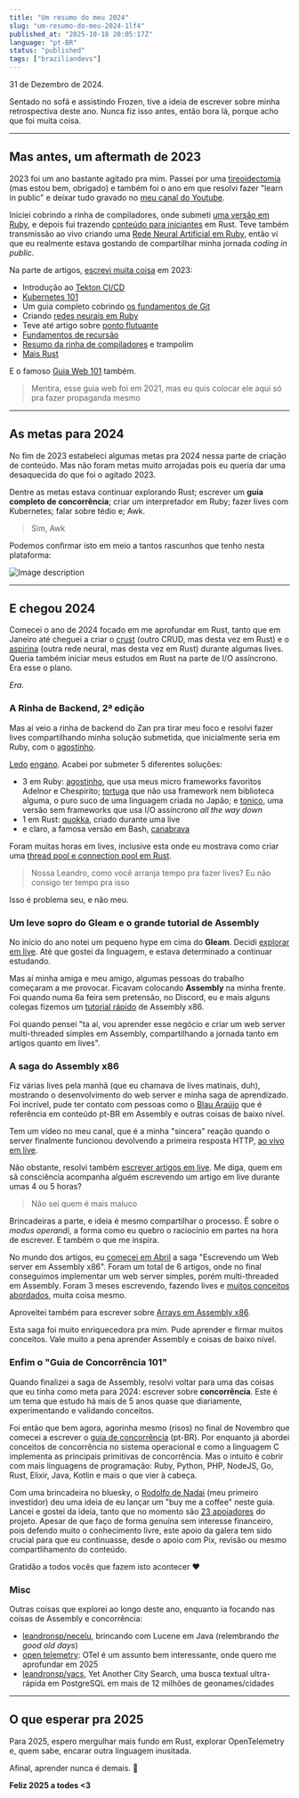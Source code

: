 ```yaml
---
title: "Um resumo do meu 2024"
slug: "um-resumo-do-meu-2024-1lf4"
published_at: "2025-10-18 20:05:17Z"
language: "pt-BR"
status: "published"
tags: ["braziliandevs"]
---
```


31 de Dezembro de 2024.

Sentado no sofá e assistindo Frozen, tive a ideia de escrever sobre minha retrospectiva deste ano. Nunca fiz isso antes, então bora lá, porque acho que foi muita coisa.

---

## Mas antes, um aftermath de 2023

2023 foi um ano bastante agitado pra mim. Passei por uma [tireoidectomia](https://pt.wikipedia.org/wiki/Tiroidectomia) (mas estou bem, obrigado) e também foi o ano em que resolvi fazer "learn in public" e deixar tudo gravado no [meu canal do Youtube](https://www.youtube.com/@leandronsp). 

Iniciei cobrindo a rinha de compiladores, onde submeti [uma versão em Ruby](https://github.com/leandronsp/patropi), e depois fui trazendo [conteúdo para iniciantes](https://www.youtube.com/watch?v=6VSgMbFNUuQ) em Rust. 
Teve também transmissão ao vivo criando uma [Rede Neural Artificial em Ruby](https://www.youtube.com/watch?v=4jY_Vwnm-es), então vi que eu realmente estava gostando de compartilhar minha jornada _coding in public_.

Na parte de artigos, [escrevi muita coisa](https://dev.to/leandronsp) em 2023:

* Introdução ao [Tekton CI/CD](https://leandronsp.com/articles/tekton-ci-part-i-a-gentle-introduction-ilj)
* [Kubernetes 101](https://leandronsp.com/articles/kubernetes-101-part-i-the-fundamentals-23a1)
* Um guia completo cobrindo [os fundamentos de Git](https://leandronsp.com/articles/git-fundamentals-a-complete-guide-do7)
* Criando [redes neurais em Ruby](https://leandronsp.com/articles/ai-ruby-an-introduction-to-neural-networks-23f3)
* Teve até artigo sobre [ponto flutuante](https://leandronsp.com/articles/vencendo-os-numeros-de-ponto-flutuante-um-guia-de-sobrevivencia-4n7n)
* [Fundamentos de recursão](https://leandronsp.com/articles/entendendo-fundamentos-de-recursao-2ap4)
* [Resumo da rinha de compiladores](https://leandronsp.com/articles/compiladores-trampolim-deque-e-thread-pool-dd1) e trampolim
* [Mais Rust](https://leandronsp.com/articles/understanding-the-basics-of-smart-pointers-in-rust-3dff)

E o famoso [Guia Web 101](https://web101.leandronsp.com/) também.

> Mentira, esse guia web foi em 2021, mas eu quis colocar ele aqui só pra fazer propaganda mesmo

---

## As metas para 2024
No fim de 2023 estabeleci algumas metas pra 2024 nessa parte de criação de conteúdo. Mas não foram metas muito arrojadas pois eu queria dar uma desaquecida do que foi o agitado 2023.

Dentre as metas estava continuar explorando Rust; escrever um **guia completo de concorrência**; criar um interpretador em Ruby; fazer lives com Kubernetes; falar sobre tédio e; Awk.

> Sim, Awk

Podemos confirmar isto em meio a tantos rascunhos que tenho nesta plataforma:

![Image description](https://dev-to-uploads.s3.amazonaws.com/uploads/articles/34ejih5wbhkmueyxz0qk.png)

---

## E chegou 2024
Comecei o ano de 2024 focado em me aprofundar em Rust, tanto que em Janeiro até cheguei a criar o [crust](https://github.com/leandronsp/crust) (outro CRUD, mas desta vez em Rust) e o [aspirina](https://github.com/leandronsp/aspirina) (outra rede neural, mas desta vez em Rust) durante algumas lives. Queria também iniciar meus estudos em Rust na parte de I/O assíncrono. Era esse o plano.

_Era_.

### A Rinha de Backend, 2ª edição

Mas aí veio a rinha de backend do Zan pra tirar meu foco e resolvi fazer lives compartilhando minha solução submetida, que inicialmente seria em Ruby, com o [agostinho](https://github.com/leandronsp/agostinho).

[Ledo](https://www.youtube.com/watch?v=VR4mF9TMPws) [engano](https://www.youtube.com/watch?v=5nDfz1dkX2o). Acabei por submeter 5 diferentes soluções:

* 3 em Ruby: [agostinho](https://github.com/leandronsp/agostinho), que usa meus micro frameworks favoritos Adelnor e Chespirito; [tortuga](https://github.com/leandronsp/tortuga) que não usa framework nem biblioteca alguma, o puro suco de uma linguagem criada no Japão; e [tonico](https://github.com/leandronsp/tonico), uma versão sem frameworks que usa I/O assíncrono _all the way down_
* 1 em Rust: [quokka](https://github.com/leandronsp/quokka), criado durante uma live
* e claro, a famosa versão em Bash, [canabrava](https://github.com/leandronsp/canabrava)

Foram muitas horas em lives, inclusive esta onde eu mostrava como criar uma [thread pool e connection pool em Rust](https://www.youtube.com/watch?v=lD3gaazwptk).

> Nossa Leandro, como você arranja tempo pra fazer lives? Eu não consigo ter tempo pra isso

Isso é problema seu, e não meu.

### Um leve sopro do Gleam e o grande tutorial de Assembly

No início do ano notei um pequeno hype em cima do **Gleam**. Decidi [explorar em live](https://www.youtube.com/watch?v=0XTtAra0l8Q). Até que gostei da linguagem, e estava determinado a continuar estudando.

Mas aí minha amiga e meu amigo, algumas pessoas do trabalho começaram a me provocar. Ficavam colocando **Assembly** na minha frente. Foi quando numa 6a feira sem pretensão, no Discord, eu e mais alguns colegas fizemos um [tutorial rápido](https://www.tutorialspoint.com/assembly_programming/index.htm) de Assembly x86. 

Foi quando pensei "ta aí, vou aprender esse negócio e criar um web server multi-threaded simples em Assembly, compartilhando a jornada tanto em artigos quanto em lives".

### A saga do Assembly x86

Fiz várias lives pela manhã (que eu chamava de lives matinais, duh), mostrando o desenvolvimento do web server e minha saga de aprendizado. Foi incrível, pude ter contato com pessoas como o [Blau Araújo](https://www.youtube.com/@debxp) que é referência em conteúdo pt-BR em Assembly e outras coisas de baixo nível. 

Tem um vídeo no meu canal, que é a minha "sincera" reação quando o server finalmente funcionou devolvendo a primeira resposta HTTP, [ao vivo em live](https://www.youtube.com/watch?v=un-7IGJiXeo). 

Não obstante, resolvi também [escrever artigos em live](https://www.youtube.com/watch?v=bMGrJU1eRXU). Me diga, quem em sã consciência acompanha alguém escrevendo um artigo em live durante umas 4 ou 5 horas?

> Não sei quem é mais maluco

Brincadeiras a parte, e ideia é mesmo compartilhar o processo. É sobre o _modus operandi_, a forma como eu quebro o raciocínio em partes na hora de escrever. E também o que me inspira.

No mundo dos artigos, eu [comecei em Abril](https://leandronsp.com/articles/construindo-um-web-server-em-assembly-x86-parte-i-introducao-14p5) a saga "Escrevendo um Web server em Assembly x86". Foram um total de 6 artigos, onde no final conseguimos implementar um web server simples, porém multi-threaded em Assembly. Foram 3 meses escrevendo, fazendo lives e [muitos conceitos abordados](https://github.com/leandronsp/monica), muita coisa mesmo.

Aproveitei também para escrever sobre [Arrays em Assembly x86](https://leandronsp.com/articles/arrays-em-assembly-x86-55hb).

Esta saga foi muito enriquecedora pra mim. Pude aprender e firmar muitos conceitos. Vale muito a pena aprender Assembly e coisas de baixo nível.

### Enfim o "Guia de Concorrência 101"

Quando finalizei a saga de Assembly, resolvi voltar para uma das coisas que eu tinha como meta para 2024: escrever sobre **concorrência**. Este é um tema que estudo há mais de 5 anos quase que diariamente, experimentando e validando conceitos.

Foi então que bem agora, agorinha mesmo (risos) no final de Novembro que comecei a escrever o [guia de concorrência](https://concorrencia101.leandronsp.com/) (pt-BR). Por enquanto já abordei conceitos de concorrência no sistema operacional e como a linguagem C implementa as principais primitivas de concorrência. Mas o intuito é cobrir com mais linguagens de programação: Ruby, Python, PHP, NodeJS, Go, Rust, Elixir, Java, Kotlin e mais o que vier à cabeça.

Com uma brincadeira no bluesky, o [Rodolfo de Nadai](https://bsky.app/profile/rdenadai.com.br) (meu primeiro investidor) deu uma ideia de eu lançar um "buy me a coffee" neste guia. Lancei e gostei da ideia, tanto que no momento são [23 apoiadores](https://concorrencia101.leandronsp.com/agradecimentos) do projeto. Apesar de que faço de forma genuína sem interesse financeiro, pois defendo muito o conhecimento livre, este apoio da galera tem sido crucial para que eu continuasse, desde o apoio com Pix, revisão ou mesmo compartlihamento do conteúdo.

Gratidão a todos vocês que fazem isto acontecer ❤

### Misc

Outras coisas que explorei ao longo deste ano, enquanto ia focando nas coisas de Assembly e concorrência:

* [leandronsp/necelu](https://github.com/leandronsp/necelu), brincando com Lucene em Java (relembrando _the good old days_)
* [open telemetry](https://github.com/leandronsp/otel-rails): OTel é um assunto bem interessante, onde quero me aprofundar em 2025
* [leandronsp/yacs](https://github.com/leandronsp/yacs), Yet Another City Search, uma busca textual ultra-rápida em PostgreSQL em mais de 12 milhões de geonames/cidades

---

## O que esperar pra 2025

Para 2025, espero mergulhar mais fundo em Rust, explorar OpenTelemetry e, quem sabe, encarar outra linguagem inusitada. 

Afinal, aprender nunca é demais. 🚀

**Feliz 2025 a todes <3**
